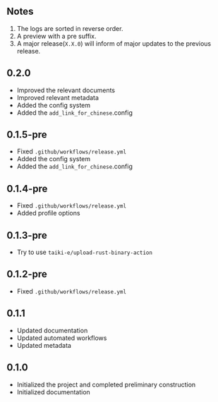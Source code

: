 ## Notes
1. The logs are sorted in reverse order.
2. A preview with a pre suffix.
3. A major release(`X.X.0`) will inform of major updates to the previous release.

## 0.2.0
- Improved the relevant documents
- Improved relevant metadata
- Added the config system
- Added the `add_link_for_chinese`.config

## 0.1.5-pre
- Fixed `.github/workflows/release.yml`
- Added the config system
- Added the `add_link_for_chinese`.config

## 0.1.4-pre
- Fixed `.github/workflows/release.yml`
- Added profile options

## 0.1.3-pre
- Try to use `taiki-e/upload-rust-binary-action`

## 0.1.2-pre
- Fixed `.github/workflows/release.yml`

## 0.1.1
- Updated documentation
- Updated automated workflows
- Updated metadata

## 0.1.0
- Initialized the project and completed preliminary construction
- Initialized documentation
